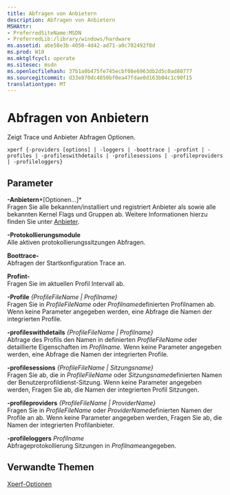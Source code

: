 ```yaml
---
title: Abfragen von Anbietern
description: Abfragen von Anbietern
MSHAttr:
- PreferredSiteName:MSDN
- PreferredLib:/library/windows/hardware
ms.assetid: abe58e3b-4050-4d42-ad71-a0c702492f8d
ms.prod: W10
ms.mktglfcycl: operate
ms.sitesec: msdn
ms.openlocfilehash: 37b1a0b475fe745ecbf08e6963db2d5c0ad80777
ms.sourcegitcommit: d33e870dc4850bf0ea47fdae0d163b04c1c90f15
translationtype: MT
---
```

# <a name="querying-providers"></a>Abfragen von Anbietern


Zeigt Trace und Anbieter Abfragen Optionen.

``` syntax
xperf {-providers [options] | -loggers | -boottrace | -profint | -profiles | -profileswithdetails | -profilesessions | -profileproviders | -profileloggers}
```

## <a name="parameters"></a>Parameter


<a href="" id="-providers-options----"></a>**-Anbietern***\[Optionen...\]*  
Fragen Sie alle bekannten/installiert und registriert Anbieter als sowie alle bekannten Kernel Flags und Gruppen ab. Weitere Informationen hierzu finden Sie unter [Anbieter](providers-wpa.md).

<a href="" id="-loggers"></a>**-Protokollierungsmodule**  
Alle aktiven protokollierungssitzungen Abfragen.

<a href="" id="-boottrace"></a>**Boottrace-**  
Abfragen der Startkonfiguration Trace an.

<a href="" id="-profint"></a>**Profint-**  
Fragen Sie im aktuellen Profil Intervall ab.

<a href="" id="-profiles-profilefilename---profilename-"></a>**-Profile** *{ProfileFileName | Profilname}*  
Fragen Sie in *ProfileFileName* oder *Profilname*definierten Profilnamen ab. Wenn keine Parameter angegeben werden, eine Abfrage die Namen der integrierten Profile.

<a href="" id="-profileswithdetails-profilefilename---profilename-"></a>**-profileswithdetails** *{ProfileFileName | Profilname}*  
Abfrage des Profils den Namen in definierten *ProfileFileName* oder detaillierte Eigenschaften im *Profilname*. Wenn keine Parameter angegeben werden, eine Abfrage die Namen der integrierten Profile.

<a href="" id="-profilesessions-profilefilename---sessionname-"></a>**-profilesessions** *{ProfileFileName | Sitzungsname}*  
Fragen Sie ab, die in *ProfileFileName* oder *Sitzungsname*definierten Namen der Benutzerprofildienst-Sitzung. Wenn keine Parameter angegeben werden, Fragen Sie ab, die Namen der integrierten Profil Sitzungen.

<a href="" id="-profileproviders-profilefilename---providername-"></a>**-profileproviders** *{ProfileFileName | ProviderName}*  
Fragen Sie in *ProfileFileName* oder *ProviderName*definierten Namen der Profile an ab. Wenn keine Parameter angegeben werden, Fragen Sie ab, die Namen der integrierten Profilanbieter.

<a href="" id="-profileloggersprofilename"></a>**-profileloggers** *Profilname*  
Abfrageprotokollierung Sitzungen in *Profilname*angegeben.

## <a name="related-topics"></a>Verwandte Themen


[Xperf-Optionen](xperf-options.md)

 

 







